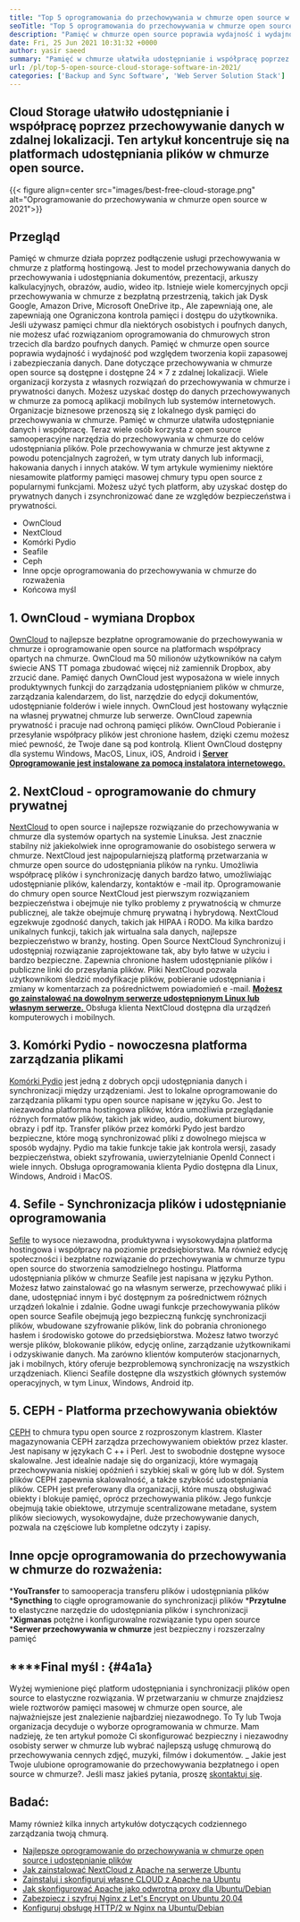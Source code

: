 ```yaml
---
title: "Top 5 oprogramowania do przechowywania w chmurze open source w 2021" 
seoTitle: "Top 5 oprogramowania do przechowywania w chmurze open source w 2021" 
description: "Pamięć w chmurze open source poprawia wydajność i wydajność pod względem tworzenia kopii zapasowej i zabezpieczania danych. Ten artykuł koncentruje się na najlepszych aplikacjach do przechowywania w chmurze" 
date: Fri, 25 Jun 2021 10:31:32 +0000
author: yasir saeed
summary: "Pamięć w chmurze ułatwiła udostępnianie i współpracę poprzez przechowywanie danych w zdalnej lokalizacji. Ten artykuł koncentruje się na platformach udostępniania plików w chmurze open source." 
url: /pl/top-5-open-source-cloud-storage-software-in-2021/
categories: ['Backup and Sync Software', 'Web Server Solution Stack']
---
```


## Cloud Storage ułatwiło udostępnianie i współpracę poprzez przechowywanie danych w zdalnej lokalizacji. Ten artykuł koncentruje się na platformach udostępniania plików w chmurze open source.

{{< figure align=center src="images/best-free-cloud-storage.png" alt="Oprogramowanie do przechowywania w chmurze open source w 2021">}}


## **Przegląd**
Pamięć w chmurze działa poprzez podłączenie usługi przechowywania w chmurze z platformą hostingową. Jest to model przechowywania danych do przechowywania i udostępniania dokumentów, prezentacji, arkuszy kalkulacyjnych, obrazów, audio, wideo itp. Istnieje wiele komercyjnych opcji przechowywania w chmurze z bezpłatną przestrzenią, takich jak Dysk Google, Amazon Drive, Microsoft OneDrive itp., Ale zapewniają one, ale zapewniają one Ograniczona kontrola pamięci i dostępu do użytkownika. Jeśli używasz pamięci chmur dla niektórych osobistych i poufnych danych, nie możesz ufać rozwiązaniom oprogramowania do chmurowych stron trzecich dla bardzo poufnych danych. Pamięć w chmurze open source poprawia wydajność i wydajność pod względem tworzenia kopii zapasowej i zabezpieczania danych.
Dane dotyczące przechowywania w chmurze open source są dostępne i dostępne 24 × 7 z zdalnej lokalizacji. Wiele organizacji korzysta z własnych rozwiązań do przechowywania w chmurze i prywatności danych. Możesz uzyskać dostęp do danych przechowywanych w chmurze za pomocą aplikacji mobilnych lub systemów internetowych. Organizacje biznesowe przenoszą się z lokalnego dysk pamięci do przechowywania w chmurze. Pamięć w chmurze ułatwiła udostępnianie danych i współpracę. Teraz wiele osób korzysta z open source samooperacyjne narzędzia do przechowywania w chmurze do celów udostępniania plików. Pole przechowywania w chmurze jest aktywne z powodu potencjalnych zagrożeń, w tym utraty danych lub informacji, hakowania danych i innych ataków.
W tym artykule wymienimy niektóre niesamowite platformy pamięci masowej chmury typu open source z popularnymi funkcjami. Możesz użyć tych platform, aby uzyskać dostęp do prywatnych danych i zsynchronizować dane ze względów bezpieczeństwa i prywatności.
  * OwnCloud
  * NextCloud
  * Komórki Pydio
  * Seafile
  * Ceph
  * Inne opcje oprogramowania do przechowywania w chmurze do rozważenia
  * Końcowa myśl

## 1. OwnCloud - wymiana Dropbox
[OwnCloud][1] to najlepsze bezpłatne oprogramowanie do przechowywania w chmurze i oprogramowanie open source na platformach współpracy opartych na chmurze. OwnCloud ma 50 milionów użytkowników na całym świecie ANS TT pomaga zbudować więcej niż zamiennik Dropbox, aby zrzucić dane. Pamięć danych OwnCloud jest wyposażona w wiele innych produktywnych funkcji do zarządzania udostępnianiem plików w chmurze, zarządzania kalendarzem, do list, narzędzie do edycji dokumentów, udostępnianie folderów i wiele innych. OwnCloud jest hostowany wyłącznie na własnej prywatnej chmurze lub serwerze. OwnCloud zapewnia prywatność i pracuje nad ochroną pamięci plików. OwnCloud Pobieranie i przesyłanie współpracy plików jest chronione hasłem, dzięki czemu możesz mieć pewność, że Twoje dane są pod kontrolą.
Klient OwnCloud dostępny dla systemu Windows, MacOS, Linux, iOS, Android i [**Server Oprogramowanie jest instalowane za pomocą instalatora internetowego.** ][2]

## 2. NextCloud - oprogramowanie do chmury prywatnej
[NextCloud][3] to open source i najlepsze rozwiązanie do przechowywania w chmurze dla systemów opartych na systemie Linuksa. Jest znacznie stabilny niż jakiekolwiek inne oprogramowanie do osobistego serwera w chmurze. NextCloud jest najpopularniejszą platformą przetwarzania w chmurze open source do udostępniania plików na rynku. Umożliwia współpracę plików i synchronizację danych bardzo łatwo, umożliwiając udostępnianie plików, kalendarzy, kontaktów e -mail itp. Oprogramowanie do chmury open source NextCloud jest pierwszym rozwiązaniem bezpieczeństwa i obejmuje nie tylko problemy z prywatnością w chmurze publicznej, ale także obejmuje chmurę prywatną i hybrydową. NextCloud egzekwuje zgodność danych, takich jak HIPAA i RODO.
Ma kilka bardzo unikalnych funkcji, takich jak wirtualna sala danych, najlepsze bezpieczeństwo w branży, hosting. Open Source NextCloud Synchronizuj i udostępniaj rozwiązanie zaprojektowane tak, aby było łatwe w użyciu i bardzo bezpieczne. Zapewnia chronione hasłem udostępnianie plików i publiczne linki do przesyłania plików. Pliki NextCloud pozwala użytkownikom śledzić modyfikacje plików, pobieranie udostępniania i zmiany w komentarzach za pośrednictwem powiadomień e -mail. [**Możesz go zainstalować na dowolnym serwerze udostępnionym Linux lub własnym serwerze.** ][4]
Obsługa klienta NextCloud dostępna dla urządzeń komputerowych i mobilnych.

## 3. Komórki Pydio - nowoczesna platforma zarządzania plikami
[Komórki Pydio][5] jest jedną z dobrych opcji udostępniania danych i synchronizacji między urządzeniami. Jest to lokalne oprogramowanie do zarządzania plikami typu open source napisane w języku Go. Jest to niezawodna platforma hostingowa plików, która umożliwia przeglądanie różnych formatów plików, takich jak wideo, audio, dokument biurowy, obrazy i pdf itp. Transfer plików przez komórki Pydo jest bardzo bezpieczne, które mogą synchronizować pliki z dowolnego miejsca w sposób wydajny. Pydio ma takie funkcje takie jak kontrola wersji, zasady bezpieczeństwa, obiekt szyfrowania, uwierzytelnianie OpenId Connect i wiele innych.
Obsługa oprogramowania klienta Pydio dostępna dla Linux, Windows, Android i MacOS.

## 4. Sefile - Synchronizacja plików i udostępnianie oprogramowania
[Sefile][6] to wysoce niezawodna, produktywna i wysokowydajna platforma hostingowa i współpracy na poziomie przedsiębiorstwa. Ma również edycję społeczności i bezpłatne rozwiązanie do przechowywania w chmurze typu open source do stworzenia samodzielnego hostingu. Platforma udostępniania plików w chmurze Seafile jest napisana w języku Python.
Możesz łatwo zainstalować go na własnym serwerze, przechowywać pliki i dane, udostępniać innym i być dostępnym za pośrednictwem różnych urządzeń lokalnie i zdalnie. Godne uwagi funkcje przechowywania plików open source Seafile obejmują jego bezpieczną funkcję synchronizacji plików, wbudowane szyfrowanie plików, link do pobrania chronionego hasłem i środowisko gotowe do przedsiębiorstwa. Możesz łatwo tworzyć wersje plików, blokowanie plików, edycję online, zarządzanie użytkownikami i odzyskiwanie danych. Ma zarówno klientów komputerów stacjonarnych, jak i mobilnych, który oferuje bezproblemową synchronizację na wszystkich urządzeniach.
Klienci Seafile dostępne dla wszystkich głównych systemów operacyjnych, w tym Linux, Windows, Android itp.

## 5. CEPH - Platforma przechowywania obiektów
[CEPH][7] to chmura typu open source z rozproszonym klastrem. Klaster magazynowania CEPH zarządza przechowywaniem obiektów przez klaster. Jest napisany w językach C ++ i Perl. Jest to swobodnie dostępne wysoce skalowalne. Jest idealnie nadaje się do organizacji, które wymagają przechowywania niskiej opóźnień i szybkiej skali w górę lub w dół. System plików CEPH zapewnia skalowalność, a także szybkość udostępniania plików. CEPH jest preferowany dla organizacji, które muszą obsługiwać obiekty i blokuje pamięć, oprócz przechowywania plików.
Jego funkcje obejmują takie obiektowe, utrzymuje scentralizowane metadane, system plików sieciowych, wysokowydajne, duże przechowywanie danych, pozwala na częściowe lub kompletne odczyty i zapisy.

## Inne opcje oprogramowania do przechowywania w chmurze do rozważenia:
  ***YouTransfer**  to samooperacja transferu plików i udostępniania plików
  ***Syncthing**  to ciągłe oprogramowanie do synchronizacji plików
  ***Przytulne**  to elastyczne narzędzie do udostępniania plików i synchronizacji
  ***Xigmanas**  potężne i konfigurowalne rozwiązanie typu open source
  ***Serwer przechowywania w chmurze**  jest bezpieczny i rozszerzalny pamięć

## ****Final myśl **:** {#4a1a}
Wyżej wymienione pięć platform udostępniania i synchronizacji plików open source to elastyczne rozwiązania. W przetwarzaniu w chmurze znajdziesz wiele roztworów pamięci masowej w chmurze open source, ale najważniejsze jest znalezienie najbardziej niezawodnego. To Ty lub Twoja organizacja decyduje o wyborze oprogramowania w chmurze. Mam nadzieję, że ten artykuł pomoże Ci skonfigurować bezpieczny i niezawodny osobisty serwer w chmurze lub wybrać najlepszą usługę chmurową do przechowywania cennych zdjęć, muzyki, filmów i dokumentów.
_ Jakie jest Twoje ulubione oprogramowanie do przechowywania bezpłatnego i open source w chmurze?. Jeśli masz jakieś pytania, proszę [skontaktuj się][8].

## Badać:
Mamy również kilka innych artykułów dotyczących codziennego zarządzania twoją chmurą.
  * [Najlepsze oprogramowanie do przechowywania w chmurze open source i udostępnianie plików][9]
  * [Jak zainstalować NextCloud z Apache na serwerze Ubuntu][4]
  * [Zainstaluj i skonfiguruj własne CLOUD z Apache na Ubuntu][2]
  * [Jak skonfigurować Apache jako odwrotną proxy dla Ubuntu/Debian][10]
  * [Zabezpiecz i szyfruj Nginx z Let's Encrypt on Ubuntu 20.04][11]
  * [Konfiguruj obsługę HTTP/2 w Nginx na Ubuntu/Debian][12]

  
[1]: https://owncloud.com/
[2]: https://blog.containerize.com/backup-and-sync-software/how-to-install-and-configure-owncloud-with-apache-on-ubuntu/
[3]: https://nextcloud.com/
[4]: https://blog.containerize.com/backup-and-sync-software/how-to-install-nextcloud-with-apache-on-ubuntu-server/
[5]: https://pydio.com/
[6]: https://www.seafile.com/
[7]: https://ceph.io/en/
[8]: mailto:yasir.saeed@aspose.com
[9]: https://products.containerize.com/backup-and-sync/
[10]: https://blog.containerize.com/web-server-solution-stack/how-to-configure-apache-as-a-reverse-proxy-for-ubuntudebian/
[11]: https://blog.containerize.com/web-server-solution-stack/how-to-secure-nginx-with-letsencrypt-on-ubuntu-20-04/
[12]: https://blog.containerize.com/web-server-solution-stack/how-to-configure-http2-support-in-nginx-on-ubuntudebian/
